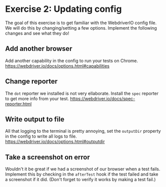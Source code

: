 # Exercise 2: Updating config

The goal of this exercise is to get familiar with the WebdriverIO config file. We will do this by changing/setting a few options.
Implement the following changes and see what they do!

## Add another browser

Add another capability in the config to run your tests on Chrome. <https://webdriver.io/docs/options.html#capabilities>

## Change reporter

The `dot` reporter we installed is not very ellaborate. Install the `spec` reporter to get more info from your test. <https://webdriver.io/docs/spec-reporter.html>

## Write output to file

All that logging to the terminal is pretty annoying, set the `outputDir` property in the config to write all logs to file.
<https://webdriver.io/docs/options.html#outputdir>

## Take a screenshot on error

Wouldn't it be great if we had a screenshot of our browser when a test fails.
Implement this by checking in the `afterTest` hook if the test failed and take a screenshot if it did.
(Don't forget to verify it works by making a test fail.)
